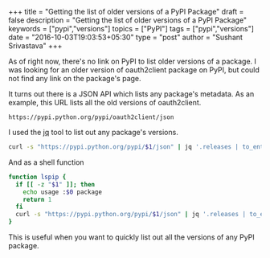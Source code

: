 +++
title = "Getting the list of older versions of a PyPI Package"
draft = false
description = "Getting the list of older versions of a PyPI Package"
keywords = ["pypi","versions"]
topics = ["PyPI"]
tags = ["pypi","versions"]
date = "2016-10-03T19:03:53+05:30"
type = "post"
author = "Sushant Srivastava"
+++

As of right now, there's no link on PyPI to list older versions of a package.
I was looking for an older version of oauth2client package on PyPI, but could not find any link on the package's page.

It turns out there is a JSON API which lists any package's metadata. As an example, this URL lists all the old versions of oauth2client.

```
https://pypi.python.org/pypi/oauth2client/json
```

I used the [jq](https://stedolan.github.io/jq/) tool to list out any package's versions.

```bash
curl -s "https://pypi.python.org/pypi/$1/json" | jq '.releases | to_entries[] | .key '
```

And as a shell function

```bash
function lspip {
  if [[ -z "$1" ]]; then
    echo usage :$0 package
    return 1
  fi
  curl -s "https://pypi.python.org/pypi/$1/json" | jq '.releases | to_entries[] | .key '
}
```

This is useful when you want to quickly list out all the versions of any PyPI package.
